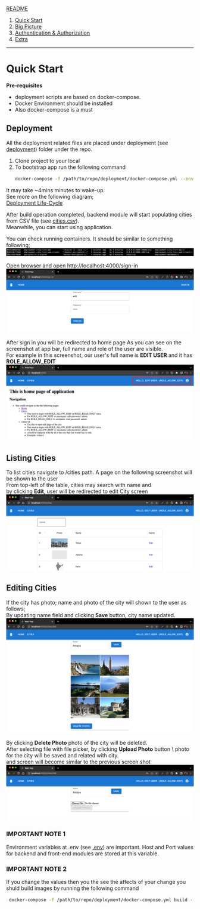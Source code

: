 [README](./README.md)
1. [Quick Start](./quick-start.md)
2. [Big Picture](./big-picture.md)
3. [Authentication & Authorization](./auth.md)
4. [Extra](./quick-start.md)

--- 

# Quick Start
**Pre-requisites**
- deployment scripts are based on docker-compose.
- Docker Environment should be installed
- Also docker-compose is a must

## Deployment
All the deployment related files are placed under deployment (see [deployment](./deployment)) folder under the repo.
1. Clone project to your local
2. To bootstrap app run the following command
     ```bash
   docker-compose -f /path/to/repo/deployment/docker-compose.yml --env-file /path/to/repo/deployment/.env up -d
     ```
It may take ~4mins minutes to wake-up. \
See more on the following diagram; \
[Deployment Life-Cycle](./documentation/deployment-life-cycle-v1.png)

After build operation completed, backend module will start populating cities from CSV file (see [cities.csv](./city-list-api/city-list-rest/src/main/resources/data/cities.csv)). \
Meanwhile, you can start using application.

You can check running containers. It should be similar to something following; \
![ss-docker-ps](./documentation/screenshots/ss-docker-ps.png)

Open browser and open http://localhost:4000/sign-in
![ss-sign-in](./documentation/screenshots/ss-sign-in.png)

After sign in you will be redirected to home page
As you can see on the screenshot at app bar, full name and role of the user are visible. \
For example in this screenshot, our user's full name is **EDIT USER** and it has **ROLE_ALLOW_EDIT**
![ss-home](./documentation/screenshots/ss-home.png)

## Listing Cities
To list cities navigate to /cities path. A page on the following screenshot will be shown to the user \
From top-left of the table, cities may search with name and \
by clicking **Edit**, user will be redirected to edit City screen
![ss-cities](./documentation/screenshots/ss-cities.png)


## Editing Cities
If the city has photo; name and photo of the city will shown to the user as follows; \
By updating name field and clicking **Save** button, city name updated. \
![ss-edit-with-photo](./documentation/screenshots/ss-edit-with-photo.png)

By clicking **Delete Photo** photo of the city will be deleted. \
After selecting file with file picker, by clicking **Upload Photo** button \ 
photo for the city will be saved and related with city. \
and screen will become similar to the previous screen shot
![ss-edit-without-photo](./documentation/screenshots/ss-edit-without-photo.png)


### IMPORTANT NOTE 1
Environment variables at .env (see [.env](./deployment/.env)) are important. Host and Port values for backend and front-end modules are stored at this variable.

### IMPORTANT NOTE 2
If you change the values then you the see the affects of your change you shuld build images by running the following command
````bash
 docker-compose -f /path/to/repo/deployment/docker-compose.yml build --no-cache
````
